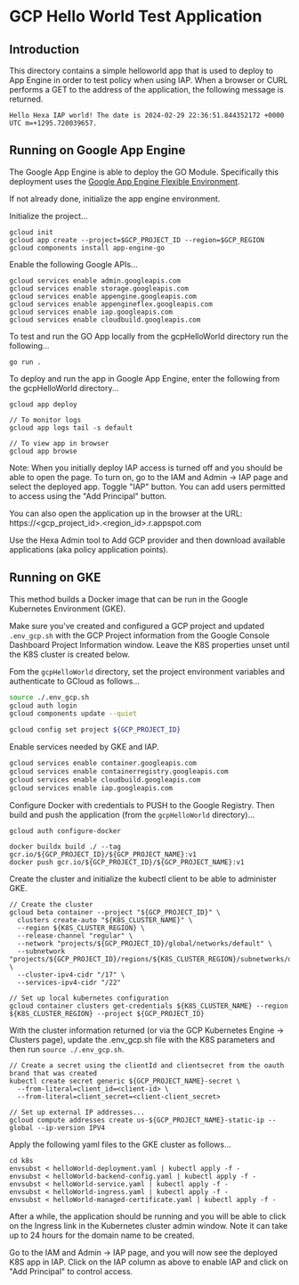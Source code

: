 # GCP Hello World Test Application

## Introduction

This directory contains a simple helloworld app that is used to deploy to App Engine in order to test policy when using IAP. 
When a browser or CURL performs a GET to the address of the application, the following message is returned. 
```text
Hello Hexa IAP world! The date is 2024-02-29 22:36:51.844352172 +0000 UTC m=+1295.720039657.
```

## Running on Google App Engine

The Google App Engine is able to deploy the GO Module. Specifically this deployment uses the [Google App Engine Flexible Environment](https://cloud.google.com/appengine/docs/flexible/go/create-app).

If not already done, initialize the app engine environment.

Initialize the project...
```shell
gcloud init
gcloud app create --project=$GCP_PROJECT_ID --region=$GCP_REGION
gcloud components install app-engine-go
```

Enable the following Google APIs...
```shell
gcloud services enable admin.googleapis.com
gcloud services enable storage.googleapis.com
gcloud services enable appengine.googleapis.com
gcloud services enable appengineflex.googleapis.com
gcloud services enable iap.googleapis.com
gcloud services enable cloudbuild.googleapis.com
```

To test and run the GO App locally from the gcpHelloWorld directory run the following...
```shell
go run .
```

To deploy and run the app in Google App Engine, enter the following from the gcpHelloWorld directory...
```shell
gcloud app deploy

// To monitor logs
gcloud app logs tail -s default

// To view app in browser
gcloud app browse
```

Note:  When you initially deploy IAP access is turned off and you should be able to open the page. To turn on, go to the
IAM and Admin -> IAP page and select the deployed app. Toggle "IAP" button. You can add users permitted to access using the "Add Principal" button.

You can also open the application up in the browser at the URL: https://<gcp_project_id>.<region_id>.r.appspot.com

Use the Hexa Admin tool to Add GCP provider and then download available applications (aka policy application points). 

## Running on GKE

This method builds a Docker image that can be run in the Google Kubernetes Environment (GKE).

Make sure you've created and configured a GCP project and updated `.env_gcp.sh` with the GCP Project information from the Google Console Dashboard Project Information window. Leave the K8S
properties unset until the K8S cluster is created below.

Fom the `gcpHelloWorld` directory, set the project environment variables and authenticate to GCloud as follows...

```bash
source ./.env_gcp.sh
gcloud auth login
gcloud components update --quiet

gcloud config set project ${GCP_PROJECT_ID}
```

Enable services needed by GKE and IAP.

```bash
gcloud services enable container.googleapis.com
gcloud services enable containerregistry.googleapis.com
gcloud services enable cloudbuild.googleapis.com
gcloud services enable iap.googleapis.com
```

Configure Docker with credentials to PUSH to the Google Registry. Then build and push the application (from the `gcpHelloWorld` directory)...

```shell
gcloud auth configure-docker

docker buildx build ./ --tag gcr.io/${GCP_PROJECT_ID}/${GCP_PROJECT_NAME}:v1
docker push gcr.io/${GCP_PROJECT_ID}/${GCP_PROJECT_NAME}:v1
```

Create the cluster and initialize the kubectl client to be able to administer GKE.
```shell
// Create the cluster
gcloud beta container --project "${GCP_PROJECT_ID}" \
  clusters create-auto "${K8S_CLUSTER_NAME}" \
  --region ${K8S_CLUSTER_REGION} \
  --release-channel "regular" \
  --network "projects/${GCP_PROJECT_ID}/global/networks/default" \
  --subnetwork "projects/${GCP_PROJECT_ID}/regions/${K8S_CLUSTER_REGION}/subnetworks/default" \
  --cluster-ipv4-cidr "/17" \
  --services-ipv4-cidr "/22"

// Set up local kubernetes configuration
gcloud container clusters get-credentials ${K8S_CLUSTER_NAME} --region ${K8S_CLUSTER_REGION} --project ${GCP_PROJECT_ID}
```

With the cluster information returned (or via the GCP Kubernetes Engine -> Clusters page), update the .env_gcp.sh file with the K8S parameters and then run `source ./.env_gcp.sh`.

```shell
// Create a secret using the clientId and clientsecret from the oauth brand that was created
kubectl create secret generic ${GCP_PROJECT_NAME}-secret \
  --from-literal=client_id=<client-id> \
  --from-literal=client_secret=<client-client_secret>
  
// Set up external IP addresses...
gcloud compute addresses create us-${GCP_PROJECT_NAME}-static-ip --global --ip-version IPV4  
```

Apply the following yaml files to the GKE cluster as follows...
```shell
cd k8s
envsubst < helloWorld-deployment.yaml | kubectl apply -f -
envsubst < helloWorld-backend-config.yaml | kubectl apply -f -
envsubst < helloWorld-service.yaml | kubectl apply -f - 
envsubst < helloWorld-ingress.yaml | kubectl apply -f -
envsubst < helloWorld-managed-certificate.yaml | kubectl apply -f -
```

After a while, the application should be running and you will be able to click on the Ingress link in the Kubernetes cluster admin window.  Note it can take up to 24 hours for
the domain name to be created.

Go to the IAM and Admin -> IAP page, and you will now see the deployed K8S app in IAP.  Click on the IAP column as above to enable IAP and click on "Add Principal" to control access.
